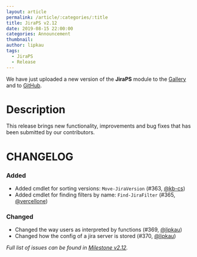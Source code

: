 ```yaml
---
layout: article
permalink: /article/:categories/:title
title: JiraPS v2.12
date: 2019-08-15 22:00:00
categories: Announcement
thumbnail:
author: lipkau
tags:
  - JiraPS
  - Release
---
```


We have just uploaded a new version of the **JiraPS** module to the [Gallery](https://www.powershellgallery.com/packages/JiraPS/2.12.0) and to [GitHub](https://github.com/AtlassianPS/JiraPS/tree/v2.12.0).

<!--more-->

# Description

This release brings new functionality, improvements and bug fixes that has been submitted by our contributors.

# CHANGELOG

### Added

- Added cmdlet for sorting versions: `Move-JiraVersion` (#363, [@kb-cs])
- Added cmdlet for finding filters by name: `Find-JiraFilter` (#365, [@vercellone])

### Changed

- Changed the way users as interpreted by functions (#369, [@lipkau])
- Changed how the config of a jira server is stored (#370, [@lipkau])

_Full list of issues can be found in [Milestone v2.12](https://github.com/AtlassianPS/JiraPS/milestone/14)._

<!-- reference-style links -->

[@alexsuslin]: https://github.com/alexsuslin
[@axxelg]: https://github.com/axxelG
[@beaudryj]: https://github.com/beaudryj
[@brianbunke]: https://github.com/brianbunke
[@clijsters]: https://github.com/Clijsters
[@ctolan]: https://github.com/ctolan
[@colhal]: https://github.com/colhal
[@dejulia489]: https://github.com/Dejulia489
[@ebekker]: https://github.com/ebekker
[@hmmwhatsthisdo]: https://github.com/hmmwhatsthisdo
[@jkknorr]: https://github.com/jkknorr
[@kb-cs]: https://github.com/kb-cs
[@kittholland]: https://github.com/kittholland
[@liamleane]: https://github.com/LiamLeane
[@lipkau]: https://github.com/lipkau
[@lukhase]: https://github.com/lukhase
[@michalporeba]: https://github.com/michalporeba
[@mirrorgleam]: https://github.com/mirrorgleam
[@nojp]: https://github.com/nojp
[@padgers]: https://github.com/padgers
[@thepsadmin]: https://github.com/ThePSAdmin
[@tuxgoose]: https://github.com/tuxgoose
[@vercellone]: https://github.com/vercellone
[@windowsadmin92]: https://github.com/WindowsAdmin92
[@wisemoth]: https://github.com/wisemoth
